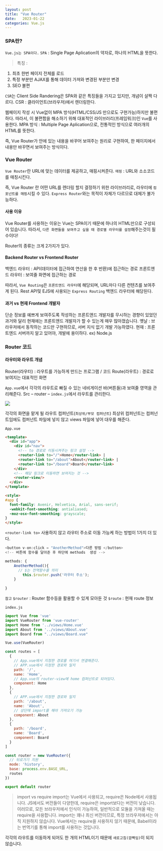 ```yaml
---
layout: post
title: "Vue Router"
date:   2023-01-22
categories: Vue.js
---
```


### SPA란?
`Vue.js는 SPA이다.`
`SPA` : Single Page Aplication의 약자로, 하나의 HTML을 뜻한다.
>특징 : 
1. 최초 한번 페이지 전체를 로드
2. 특정 부분만 AJAX를 통해 데이터 가져와 변경된 부분만 변경
3. SEO 불편

`CSR`는 Client Side Randering은 SPA와 같은 특징들을 가지고 있지만, 개념이 살짝 다르다.
CSR : 클라이언트(브라우저)에서 렌더링한다. 

웹페이지 작성 시 Vue없이 MPA 방식(HTML/CSS/JS 만으로도 구현가능)하지만 불편하다. 따라서, 이 불편함을 해소하기 위해 대표적인 라이브러리(프레임워크)인 `Vue`를 사용한다.
MPA 방식 : Multiple Page Aplication으로, 전통적인 방식으로 여러개의 HTML를 뜻한다.

즉, Vue Router가 안에 있는 내용을 바꾸어 보여주는 원리로 구현하여, 한 페이지에서 내용만 바꾸면서 보여주는 방식이다.

### Vue Router
`Vue Router`란 URL에 맞는 데이터를 제공하고, 매핑시켜준다.
`매핑` : URL와 소소코드를 매칭시킨다.

즉, Vue Router 란 어떤 URL를 렌더링 할지 결정하기 위한 라이브러리로, 라우터에 `컴포넌트를 매핑`시킬 수 있다.
`Express Router`와는 목적이 자체가 다르므로 대체가 불가능하다.

#### 사용 이유
Vue Router를 사용하는 이유는 Vue는 SPA이기 때문에 하나의 HTML만으로 구성되어 있습니다.
따라서, `다른 화면들을 보여주고 싶을 때 경로별 라우터를 설정`해주는것이 필수이다!

Router의 종류는 크게 2가지가 있다.
#### Backend Router vs Frontend Router
백엔드 라우터 : API(데이터에 접근하여 연산을 한 후 반환)에 접근하는 경로
프론트엔드 라우터 : 보여줄 화면에 접근하는 경로

따라서, `Vue Routing`은 `프론트엔드 라우터`에 해당되며, URL마다 다른 컨텐츠를 보여주게 된다.
Rest API및 EJS에 사용되는 `Express Routing` 백엔드 라우터에 해당된다.

#### 과거 vs 현재 Frontend 개발자
단순 정보를 예쁘게 보여주도록 작성하는 프론트앤드 개발자를 무시하는 경향이 있었던 과거와 달리 현재에는 프론트앤드 개발자가 할 수 있는게 매우 많아졌습니다.
옛날 : 브라우저에서 동작하는 코드만 구현하므로, 서버 지식 없기 개발 가능하였다.
현재 : 프론트엔드 서버까지 알고 있어야, 개발에 용이하다. ex) Node.js

### Router 코드
#### 라우터와 라우트 개념
Router(라우터) : 라우트를 가능하게 만드는 프로그램 / 코드 
Route(라우트) : 경로로 보여지는 대표적인 화면

`App.vue`에서 각각의 라우트로 빠질 수 있는 네비게이션 바(버튼들)과 보여줄 영역을 관리해준다.
Src – router – `index.js`에서 라우트를 관리한다.

![](https://images.velog.io/images/dev-hoon/post/b1cb4c61-7e50-43d8-a662-33a21f0d2bda/image.png)

각각의 화면을 맡게 될 라우트 컴퍼넌트(`최상위/부모 컴퍼넌트`)
최상위 컴퍼넌트는 컴퍼넌트임에도 컴퍼넌트 파일에 넣지 않고 views 파일에 넣어 대우를 해준다.

`App.vue`
```html
<template>
  <div id="app">
    <div id="nav">
      <!-- to 경로로 이동시켜주는 링크 설정 -->
      <router-link to="/">Home</router-link> |
      <router-link to="/about">About</router-link> |
      <router-link to="/board">Board</router-link>
    </div>
    <!-- 해당 링크로 이동하면 보여지는 것 -->
    <router-view/>
  </div>
</template>

<style>
#app {
  font-family: Avenir, Helvetica, Arial, sans-serif;
  -webkit-font-smoothing: antialiased;
  -moz-osx-font-smoothing: grayscale;
}
</style>
```
`<router-link to>` 사용하지 않고 라우터 주소로 이동 가능케 하는 방법이 1가지 더 있다. 
```js
<button v-on:click = "AnotherMethod">다른 방법 </button>
<!-- 버튼에 함수를 달아준 후 하단에 methods  생성 -->

methods: {
	AnotherMethod(){
      // $는 전역함수를 의미
		this.$router.push('라우터 주소');
	}
	
}

```
`참고`
`$router` : Router 함수등을 활용할 수 있게 모아둔 것
`$route` : 현재 route 정보

`index.js`

```js
import Vue from 'vue'
import VueRouter from 'vue-router'
import Home from '../views/Home.vue'
import About from '../views/About.vue'
import Board from "../views/Board.vue"

Vue.use(VueRouter)

const routes = [
  {
    // App.vue에서 지정한 경로를 여기서 연결해준다.
    // APP.vue에서 지정한 경로와 일치
    path: '/',
    name: 'Home',
    // App.vue의 router-view에 home 컴퍼넌트로 되어있다.
    component: Home
  },
  {
    // APP.vue에서 지정한 경로와 일치
    path: '/about',
    name: 'About',
    // 상단에 import를 해야 가져오기 가능
    component: About
  },
  {
    path: '/board',
    name: 'Board',
    component: Board
  }
]

const router = new VueRouter({
  // 뒤로가기 지원
  mode: 'history',
  base: process.env.BASE_URL,
  routes
})

export default router
```
>import vs require
import는 Vue에서 사용되고, require은 Node에서 사용됩니다. JS에서도 버전들이 다양한데, require은 import보다는 버전이 낮습니다. 이러므로, 모든 브라우저에서 인식이 가능하여, 일반적으로 모듈을 가져올 때는 require을 사용합니다. import는 꽤나 최신 버전이므로, 특정 브라우저에서는 아직 지원하지 않습니다.
Vue에서는 require을 사용하지 않기 때문에, Babel이라는 번역기를 통해 import를 사용하는 것입니다.


각각의 라우트를 이동하게 되어도 한 개의 HTML이기 때문에 `새로고침(깜빡임)`이 되지 않습니다.

